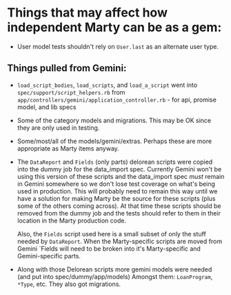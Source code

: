 # Things that may affect how independent Marty can be as a gem:

* User model tests shouldn't rely on `User.last` as an alternate user type.

## Things pulled from Gemini:

* `load_script_bodies`, `load_scripts`, and `load_a_script` went into `spec/support/script_helpers.rb`
  from `app/controllers/gemini/application_controller.rb` - for api, promise model, and lib specs
* Some of the category models and migrations. This may be OK since they are
  only used in testing.
* Some/most/all of the models/gemini/extras. Perhaps these are more appropriate
  as Marty items anyway.
* The `DataReport` and `Fields` (only parts) delorean scripts were copied into the dummy job for
  the data_import spec. Currently Gemini won't be using this version of these scripts and the
  data_import spec *must* remain in Gemini somewhere so we don't lose test coverage on what's
  being used in production. This will probably need to remain this way until we have a solution
  for making Marty be the source for these scripts (plus some of the others coming across).
  At that time these scripts should be removed from the dummy job and the tests should refer
  to them in their location in the Marty production code.

  Also, the `Fields` script used here is a small subset of only the stuff needed by `DataReport`.
  When the Marty-specific scripts are moved from Gemini `Fields will need to be broken into it's
  Marty-specific and Gemini-specific parts.
* Along with those Delorean scripts more gemini models were needed (and put into spec/dummy/app/models)
  Amongst them: `LoanProgram`, `*Type`, etc. They also got migrations.
